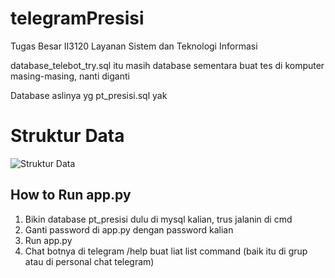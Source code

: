 # telegramPresisi
Tugas Besar II3120 Layanan Sistem dan Teknologi Informasi

database_telebot_try.sql itu masih database sementara buat tes di komputer masing-masing, nanti diganti

Database aslinya yg pt_presisi.sql yak

# Struktur Data
![Struktur Data](/picute/strukturdata.png?raw=true "Struktur Data")

## How to Run app.py
1. Bikin database pt_presisi dulu di mysql kalian, trus jalanin di cmd
2. Ganti password di app.py dengan password kalian
3. Run app.py
3. Chat botnya di telegram /help buat liat list command (baik itu di grup atau di personal chat telegram)

